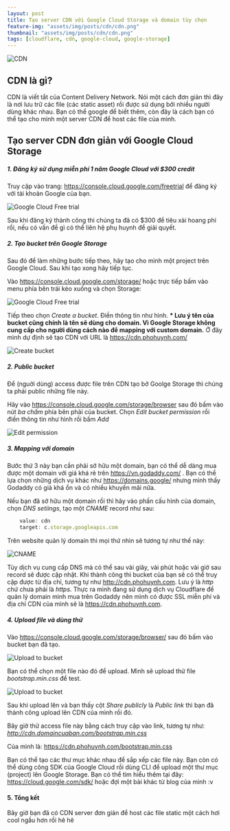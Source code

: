 ```yaml
---
layout: post
title: Tạo server CDN với Google Cloud Storage và domain tùy chọn
feature-img: "assets/img/posts/cdn/cdn.png"
thumbnail: "assets/img/posts/cdn/cdn.png"
tags: [cloudflare, cdn, google-cloud, google-storage]
---
```

![CDN](/assets/img/posts/cdn/cdn.png "CDN")

## CDN là gì?
CDN là viết tắt của Content Delivery Network. Nói một cách đơn giản thì đây là nơi lưu trữ các file (các static asset) rồi được sử dụng bởi nhiều người dùng khác nhau. Bạn có thể google để biết thêm, còn đây là cách bạn có thể tạo cho mình một server CDN để host các file của mình.

## Tạo server CDN đơn giản với Google Cloud Storage

##### 1. Đăng ký sử dụng miễn phí 1 năm Google Cloud với $300 credit

Truy cập vào trang: <https://console.cloud.google.com/freetrial> để đăng ký với tài khoản Google của bạn.

![Google Cloud Free trial](/assets/img/posts/cdn/gc-freetrial.png "Google Cloud Free trial")

Sau khi đăng ký thành công thì chúng ta đã có $300 để tiêu xài hoang phí rồi, nếu có vấn đề gì có thể liên hệ phụ huynh để giải quyết.

##### 2. Tạo bucket trên Google Storage

Sau đó để làm những bước tiếp theo, hãy tạo cho mình một project trên Google Cloud. Sau khi tạo xong hãy tiếp tục.

Vào <https://console.cloud.google.com/storage/> hoặc trực tiếp bấm vào menu phía bên trái kéo xuống và chọn Storage:

![Google Cloud Free trial](/assets/img/posts/cdn/gs-menu.png "Google Cloud Free trial")

Tiếp theo chọn *Create a bucket*. Điền thông tin như hình. 
**\* Lưu ý tên của bucket cũng chính là tên sẽ dùng cho domain. Vì Google Storage không cung cấp cho người dùng cách nào để mapping với custom domain.**
Ở đây mình dự định sẽ tạo CDN với URL là <https://cdn.phohuynh.com/>

![Create bucket](/assets/img/posts/cdn/create-bucket.png "Create bucket")

##### 2. Public bucket

Để (nguời dùng) access được file trên CDN tạo bở Goolge Storage thì chúng ta phải public những file này.

Hãy vào <https://console.cloud.google.com/storage/browser> sau đó bấm vào nút _ba chấm_ phía bên phải của bucket. Chọn _Edit bucket permission_ rồi điền thông tin như hình rồi bấm _Add_

![Edit permission](/assets/img/posts/cdn/edit-permission.png "Edit permission")

##### 3. Mapping với domain

Bước thứ 3 này bạn cần phải sở hữu một domain, bạn có thể dễ dàng mua được một domain với giá khá rẻ trên <https://vn.godaddy.com/> . Bạn có thể lựa chọn những dịch vụ khác như <https://domains.google/> nhưng mình thấy Godaddy có giá khá ổn và có nhiều khuyến mãi nữa.

Nếu bạn đã sở hữu một domain rồi thì hãy vào phấn cấu hình của domain, chọn _DNS setiings_, tạo một _CNAME_ record như sau:
```javascript
    value: cdn
    target: c.storage.googleapis.com
```
Trên website quản lý domain thì mọi thứ nhìn sẽ tương tự như thế này:

![CNAME](/assets/img/posts/cdn/cname-cdn.png "CNAME")

Tùy dịch vụ cung cấp DNS mà có thể sau vài giây, vài phút hoặc vài giờ sau record sẽ được cập nhật. Khi thành công thì bucket của bạn sẽ có thể truy cập được từ địa chỉ, tương tự như <http://cdn.phohuynh.com>. Lưu ý là _http_ chứ chưa phải là _https_. Thực ra mình đang sử dụng dịch vụ Cloudflare để quản lý domain mình mua trên Godaddy nên mình có được SSL miễn phí và địa chỉ CDN của mình sẽ là <https://cdn.phohuynh.com>.

##### 4. Upload file và dùng thử

Vào <https://console.cloud.google.com/storage/browser/> sau đó bấm vào bucket bạn đã tạo.

![Upload to bucket](/assets/img/posts/cdn/upload-bucket.png "Upload to bucket")

Bạn có thể chọn một file nào đó để upload. Mình sẽ upload thử file _bootstrap.min.css_ để test.

![Upload to bucket](/assets/img/posts/cdn/bucket-file.png "Upload to bucket")

Sau khi upload lên và bạn thấy cột _Share publicly_ là _Public link_ thì bạn đã thành công upload lên CDN của mình rồi đó.

Bây giờ thử access file này bằng cách truy cập vào link, tương tự như: _http://cdn.domaincuaban.com/bootstrap.min.css_

Của mình là: <https://cdn.phohuynh.com/bootstrap.min.css>

Bạn có thể tạo các thư mục khác nhau để sắp xếp các file này. Bạn còn có thể dùng công SDK của Google Cloud rồi dùng CLI để upload một thư mục (project) lên Google Storage. Bạn có thể tìm hiểu thêm tại đây: <https://cloud.google.com/sdk/> hoặc đợi một bài khác từ blog của mình :v

#### 5. Tổng kết

Bây giờ bạn đã có CDN server đơn giản để host các file static một cách hơi cool ngầu hơn rồi hê hê
